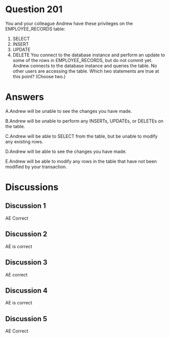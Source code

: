 # Question 201
You and your colleague Andrew have these privileges on the EMPLOYEE_RECORDS table:
1. SELECT
2. INSERT
3. UPDATE
4. DELETE
You connect to the database instance and perform an update to some of the rows in EMPLOYEE_RECORDS, but do not commit yet.
Andrew connects to the database instance and queries the table.
No other users are accessing the table.
Which two statements are true at this point? (Choose two.)

# Answers
A.Andrew will be unable to see the changes you have made.

B.Andrew will be unable to perform any INSERTs, UPDATEs, or DELETEs on the table.

C.Andrew will be able to SELECT from the table, but be unable to modify any existing rows.

D.Andrew will be able to see the changes you have made.

E.Andrew will be able to modify any rows in the table that have not been modified by your transaction.

# Discussions
## Discussion 1
AE Correct

## Discussion 2
AE is correct

## Discussion 3
AE correct

## Discussion 4
AE is correct

## Discussion 5
AE Correct

